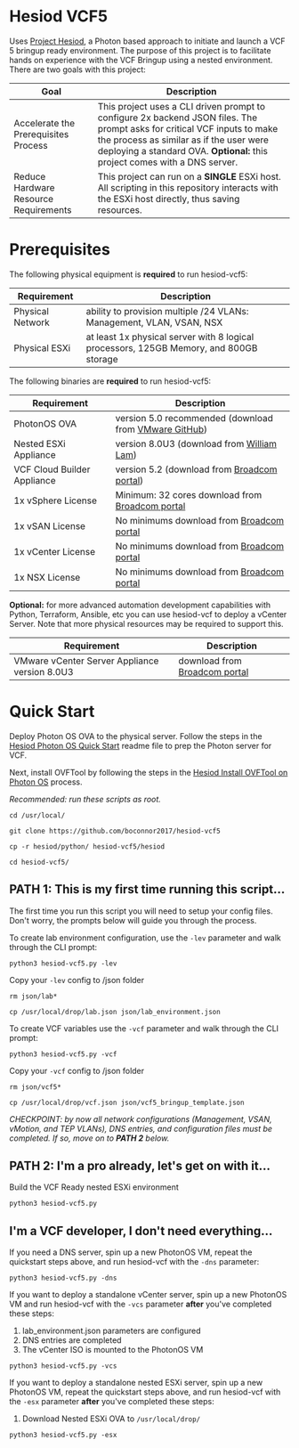 # Hesiod VCF5
Uses [Project Hesiod](https://github.com/boconnor2017/hesiod), a Photon based approach to initiate and launch a VCF 5 bringup ready environment. The purpose of this project is to facilitate hands on experience with the VCF Bringup using a nested environment. There are two goals with this project:

| Goal | Description |
|------|-------------|
| Accelerate the Prerequisites Process | This project uses a CLI driven prompt to configure 2x backend JSON files. The prompt asks for critical VCF inputs to make the process as similar as if the user were deploying a standard OVA. **Optional:** this project comes with a DNS server. |
| Reduce Hardware Resource Requirements | This project can run on a **SINGLE** ESXi host. All scripting in this repository interacts with the ESXi host directly, thus saving resources. | 

# Prerequisites
The following physical equipment is **required** to run hesiod-vcf5:

| Requirement | Description |
|-------------|-------------|
| Physical Network | ability to provision multiple /24 VLANs: Management, VLAN, VSAN, NSX |
| Physical ESXi | at least 1x physical server with 8 logical processors, 125GB Memory, and 800GB storage |

The following binaries are **required** to run hesiod-vcf5:

| Requirement | Description |
|-------------|-------------|
| PhotonOS OVA | version 5.0 recommended (download from [VMware GitHub](https://vmware.github.io/photon/)) |
| Nested ESXi Appliance | version 8.0U3 (download from [William Lam](https://williamlam.com/nested-virtualization/nested-esxi-virtual-appliance)) |
| VCF Cloud Builder Appliance | version 5.2 (download from [Broadcom portal](https://community.broadcom.com/vmware-cloud-foundation/home)) |
| 1x vSphere License | Minimum: 32 cores download from [Broadcom portal](https://community.broadcom.com/vmware-cloud-foundation/home) |
| 1x vSAN License | No minimums download from [Broadcom portal](https://community.broadcom.com/vmware-cloud-foundation/home) |
| 1x vCenter License | No minimums download from [Broadcom portal](https://community.broadcom.com/vmware-cloud-foundation/home) |
| 1x NSX License | No minimums download from [Broadcom portal](https://community.broadcom.com/vmware-cloud-foundation/home) |

**Optional:** for more advanced automation development capabilities with Python, Terraform, Ansible, etc you can use hesiod-vcf to deploy a vCenter Server. Note that more physical resources may be required to support this. 

|Requirement | Description |
|------------|-------------|
| VMware vCenter Server Appliance version 8.0U3 | download from [Broadcom portal](https://community.broadcom.com/vmware-cloud-foundation/home) |

# Quick Start
Deploy Photon OS OVA to the physical server. Follow the steps in the [Hesiod Photon OS Quick Start](https://github.com/boconnor2017/hesiod/blob/main/photon/readme.md) readme file to prep the Photon server for VCF. 

Next, install OVFTool by following the steps in the [Hesiod Install OVFTool on Photon OS](https://github.com/boconnor2017/hesiod/tree/main/ovftool) process.

*Recommended: run these scripts as root.*
```
cd /usr/local/
```
```
git clone https://github.com/boconnor2017/hesiod-vcf5
```
```
cp -r hesiod/python/ hesiod-vcf5/hesiod
```
```
cd hesiod-vcf5/
```

## PATH 1: This is my first time running this script...
The first time you run this script you will need to setup your config files. Don't worry, the prompts below will guide you through the process.

To create lab environment configuration, use the `-lev` parameter and walk through the CLI prompt:
```
python3 hesiod-vcf5.py -lev
```

Copy your `-lev` config to /json folder
```
rm json/lab*
```
```
cp /usr/local/drop/lab.json json/lab_environment.json
```

To create VCF variables use the `-vcf` parameter and walk through the CLI prompt:
```
python3 hesiod-vcf5.py -vcf
```

Copy your `-vcf` config to /json folder
```
rm json/vcf5*
```
```
cp /usr/local/drop/vcf.json json/vcf5_bringup_template.json
```

*CHECKPOINT: by now all network configurations (Management, VSAN, vMotion, and TEP VLANs), DNS entries, and configuration files must be completed. If so, move on to **PATH 2** below.*

## PATH 2: I'm a pro already, let's get on with it...
Build the VCF Ready nested ESXi environment
```
python3 hesiod-vcf5.py 
```

## I'm a VCF developer, I don't need everything...
If you need a DNS server, spin up a new PhotonOS VM, repeat the quickstart steps above, and run hesiod-vcf with the `-dns` parameter:
```
python3 hesiod-vcf5.py -dns
```

If you want to deploy a standalone vCenter server, spin up a new PhotonOS VM and run hesiod-vcf with the `-vcs` parameter **after** you've completed these steps:
1. lab_environment.json parameters are configured
2. DNS entries are completed
3. The vCenter ISO is mounted to the PhotonOS VM
```
python3 hesiod-vcf5.py -vcs
```

If you want to deploy a standalone nested ESXi server, spin up a new PhotonOS VM, repeat the quickstart steps above, and run hesiod-vcf with the `-esx` parameter **after** you've completed these steps:
1. Download Nested ESXi OVA to `/usr/local/drop/`
```
python3 hesiod-vcf5.py -esx
```